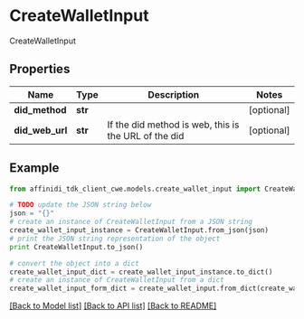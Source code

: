 # CreateWalletInput

CreateWalletInput

## Properties

| Name            | Type    | Description                                          | Notes      |
| --------------- | ------- | ---------------------------------------------------- | ---------- |
| **did_method**  | **str** |                                                      | [optional] |
| **did_web_url** | **str** | If the did method is web, this is the URL of the did | [optional] |

## Example

```python
from affinidi_tdk_client_cwe.models.create_wallet_input import CreateWalletInput

# TODO update the JSON string below
json = "{}"
# create an instance of CreateWalletInput from a JSON string
create_wallet_input_instance = CreateWalletInput.from_json(json)
# print the JSON string representation of the object
print CreateWalletInput.to_json()

# convert the object into a dict
create_wallet_input_dict = create_wallet_input_instance.to_dict()
# create an instance of CreateWalletInput from a dict
create_wallet_input_form_dict = create_wallet_input.from_dict(create_wallet_input_dict)
```

[[Back to Model list]](../README.md#documentation-for-models) [[Back to API list]](../README.md#documentation-for-api-endpoints) [[Back to README]](../README.md)
